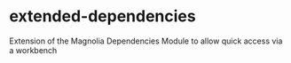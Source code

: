 # extended-dependencies
Extension of the Magnolia Dependencies Module to allow quick access via a workbench
